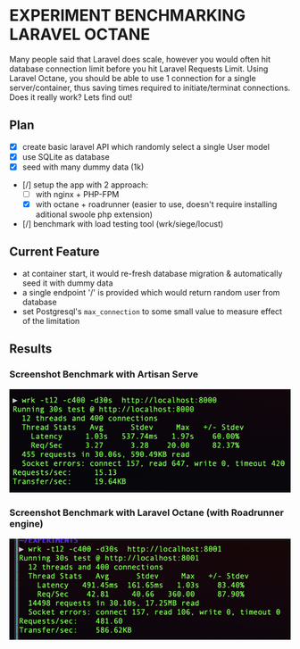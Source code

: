 EXPERIMENT BENCHMARKING LARAVEL OCTANE
======================================

Many people said that Laravel does scale, however you would often hit database connection limit before you hit Laravel Requests Limit. Using Laravel Octane, you should be able to use 1 connection for a single server/container, thus saving times required to initiate/terminat connections. Does it really work? Lets find out!

## Plan
- [x] create basic laravel API which randomly select a single User model
- [x] use SQLite as database
- [x] seed with many dummy data (1k)
- [/] setup the app with 2 approach:
  - [ ] with nginx + PHP-FPM
  - [x] with octane + roadrunner (easier to use, doesn't require installing aditional swoole php extension)
- [/] benchmark with load testing tool (wrk/siege/locust)

## Current Feature
- at container start, it would re-fresh database migration & automatically seed it with dummy data
- a single endpoint '/' is provided which would return random user from database
- set Postgresql's `max_connection` to some small value to measure effect of the limitation

## Results
### Screenshot Benchmark with Artisan Serve
![Screenshot Benchmark with Artisan Serve](/results/screenshot-artisan-serve.png?raw=true "Screenshot Benchmark with Artisan Serve")
### Screenshot Benchmark with Laravel Octane (with Roadrunner engine)
![Screenshot Benchmark with Laravel Octane](/results/screenshot-laravel-octane.png?raw=true "Screenshot Benchmark with Laravel Octane (with Roadrunner engine)")
